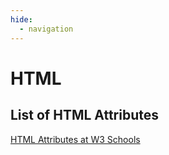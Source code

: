 ```yaml
---
hide:
  - navigation
---
```


# HTML
## List of HTML Attributes
[HTML Attributes at W3 Schools](https://www.w3schools.com/tags/ref_standardattributes.asp)